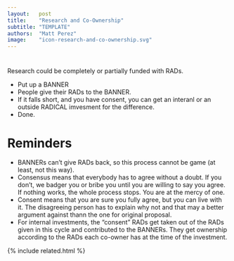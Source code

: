 ```yaml
---
layout:   post
title:    "Research and Co-Ownership"
subtitle: "TEMPLATE"
authors:  "Matt Perez"
image:    "icon-research-and-co-ownership.svg"
---
```


<div style="display:none;">
 <p>Research could be funded with <span class="_paradigm">RAD</span>s.</p>
</div>

<h1></h1>
 <p>Research could be completely or partially funded with <span class="_paradigm">RAD</span>s.</p>
  <ul>
   <li>Put up a <span class="_paradigm">BANNER</span></li>
   <li>People give their <span class="_paradigm">RAD</span>s to the <span class="_paradigm">BANNER</span>.</li>
   <li>If it falls short, and you have consent, you can get an interanl or an outside RADICAL imvesment for the difference.</li>
   <li>Done.</li>
  </ul>

<h1>Reminders</h1>
 <ul>
  <li><span class="_paradigm">BANNER</span>s can&rsquo;t give <span class="_paradigm">RAD</span>s back, so this process cannot be game (at least, not this way).</li>
  <li>Consensus means that everybody has to agree without a doubt. If you don&rsquo;t, we badger you or bribe you until you are willing to say you agree. If nothing works, the whole process stops. You are at the mercy of one.</li>
  <li>Consent means that you are sure you fully agree, but you can live with it. The disagreeing person has to explain why not and that may a better argument against thann the one for original proposal.</li>
  <li>For internal investments, the &ldquo;consent&rdquo; <span class="_paradigm">RAD</span>s get taken out of the <span class="_paradigm">RAD</span>s given in this cycle and contributed to the <span class="_paradigm">BANNER</span>s. They get ownership according to the <span class="_paradigm">RAD</span>s each co-owner has at the time of the investment.</li>
 </ul>

{% include related.html %}